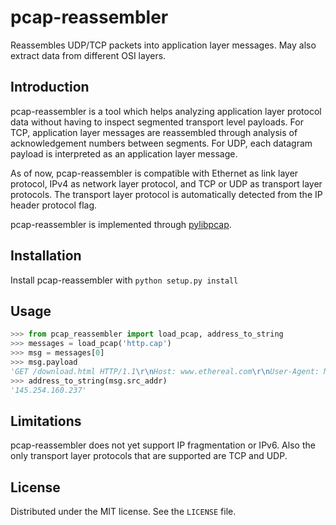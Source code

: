 pcap-reassembler
================

Reassembles UDP/TCP packets into application layer messages. May also
extract data from different OSI layers.

Introduction
------------

pcap-reassembler is a tool which helps analyzing application layer protocol
data without having to inspect segmented transport level payloads.
For TCP, application layer messages are reassembled through analysis of
acknowledgement numbers between segments. For UDP, each datagram payload is
interpreted as an application layer message.

As of now, pcap-reassembler is compatible with Ethernet as link layer protocol,
IPv4 as network layer protocol, and TCP or UDP as transport layer protocols. The
transport layer protocol is automatically detected from the IP header protocol
flag.

pcap-reassembler is implemented through [pylibpcap](http://pylibpcap.sourceforge.net/).

Installation
------------

Install pcap-reassembler with ```python setup.py install```

Usage
-----

```python
>>> from pcap_reassembler import load_pcap, address_to_string
>>> messages = load_pcap('http.cap')
>>> msg = messages[0]
>>> msg.payload
'GET /download.html HTTP/1.1\r\nHost: www.ethereal.com\r\nUser-Agent: Mozilla/5.0 (Windows; U; Windows NT 5.1; en-US; rv:1.6) Gecko/20040113\r\nAccept: text/xml,application/xml,application/xhtml+xml,text/html;q=0.9,text/plain;q=0.8,image/png,image/jpeg,image/gif;q=0.2,*/*;q=0.1\r\nAccept-Language: en-us,en;q=0.5\r\nAccept-Encoding: gzip,deflate\r\nAccept-Charset: ISO-8859-1,utf-8;q=0.7,*;q=0.7\r\nKeep-Alive: 300\r\nConnection: keep-alive\r\nReferer: http://www.ethereal.com/development.html\r\n\r\n'
>>> address_to_string(msg.src_addr)
'145.254.160.237'
```

Limitations
-----------

pcap-reassembler does not yet support IP fragmentation or IPv6. Also the only
transport layer protocols that are supported are TCP and UDP.

License
-------

Distributed under the MIT license. See the ```LICENSE``` file.


